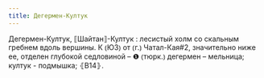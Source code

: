 ```yaml
---
title: Дегермен-Култук
---
```


Дегермен-Култук, ⟦Шайтан⟧-Култук
: лесистый холм со скальным гребнем вдоль вершины. К ⦅ЮЗ⦆ от ⦅г.⦆ Чатал-Кая#2, значительно ниже ее, отделен глубокой седловиной – ❶ ⦅тюрк.⦆ дегермен – мельница; култук - подмышка; ⦃В14⦄.
